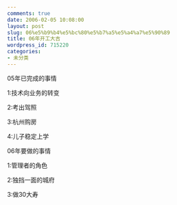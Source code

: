 ```yaml
---
comments: true
date: 2006-02-05 10:08:00
layout: post
slug: 06%e5%b9%b4%e5%bc%80%e5%b7%a5%e5%a4%a7%e5%90%89
title: 06年开工大吉
wordpress_id: 715220
categories:
- 未分类
---
```


05年已完成的事情

1:技术向业务的转变

2:考出驾照

3:杭州购房

4:儿子稳定上学

06年要做的事情

1:管理者的角色

2:独挡一面的城府

3:做30大寿
